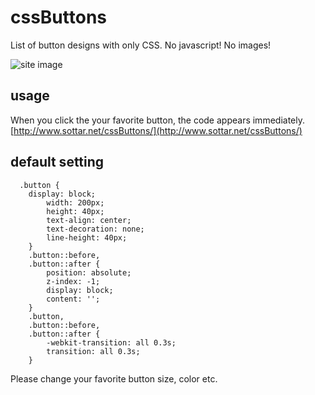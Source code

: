 # cssButtons
List of button designs with only CSS. No javascript! No images!

![site image](http://www.sottar.net/images/cssButtons.png)

## usage
When you click the your favorite button, the code appears immediately.  
[http://www.sottar.net/cssButtons/](http://www.sottar.net/cssButtons/)

## default setting

      .button {
        display: block; 
            width: 200px;
            height: 40px;
            text-align: center;
            text-decoration: none;
            line-height: 40px;
        }
        .button::before,
        .button::after {
            position: absolute;
            z-index: -1;
            display: block;
            content: '';
        }
        .button,
        .button::before,
        .button::after {
            -webkit-transition: all 0.3s;
            transition: all 0.3s;
        }

Please change your favorite button size, color etc.
